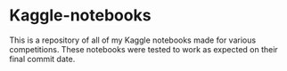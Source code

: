 # Kaggle-notebooks

This is a repository of all of my Kaggle notebooks made for various competitions. These notebooks were tested to work as expected on their final commit date.
